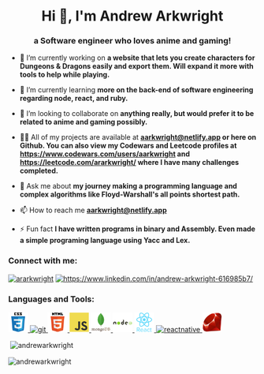 <h1 align="center">Hi 👋, I'm Andrew Arkwright</h1>
<h3 align="center">a Software engineer who loves anime and gaming!</h3>

- 🔭 I’m currently working on **a website that lets you create characters for Dungeons & Dragons easily and export them. Will expand it more with tools to help while playing.**

- 🌱 I’m currently learning **more on the back-end of software engineering regarding node, react, and ruby.**

- 👯 I’m looking to collaborate on **anything really, but would prefer it to be related to anime and gaming possibly.**

- 👨‍💻 All of my projects are available at **aarkwright@netlify.app or here on Github. You can also view my Codewars and Leetcode profiles at https://www.codewars.com/users/aarkwright and https://leetcode.com/ararkwright/ where I have many challenges completed.**

- 💬 Ask me about **my journey making a programming language and complex algorithms like Floyd-Warshall's all points shortest path.**

- 📫 How to reach me **aarkwright@netlify.app**

- ⚡ Fun fact **I have written programs in binary and Assembly. Even made a simple programing language using Yacc and Lex.**

<h3 align="left">Connect with me:</h3>
<p align="left">
<a href="https://twitter.com/ararkwright" target="blank"><img align="center" src="https://raw.githubusercontent.com/rahuldkjain/github-profile-readme-generator/master/src/images/icons/Social/twitter.svg" alt="ararkwright" height="30" width="40" /></a>
<a href="https://linkedin.com/in/https://www.linkedin.com/in/andrew-arkwright-616985b7/" target="blank"><img align="center" src="https://raw.githubusercontent.com/rahuldkjain/github-profile-readme-generator/master/src/images/icons/Social/linked-in-alt.svg" alt="https://www.linkedin.com/in/andrew-arkwright-616985b7/" height="30" width="40" /></a>
</p>

<h3 align="left">Languages and Tools:</h3>
<p align="left"> <a href="https://www.w3schools.com/css/" target="_blank" rel="noreferrer"> <img src="https://raw.githubusercontent.com/devicons/devicon/master/icons/css3/css3-original-wordmark.svg" alt="css3" width="40" height="40"/> </a> <a href="https://git-scm.com/" target="_blank" rel="noreferrer"> <img src="https://www.vectorlogo.zone/logos/git-scm/git-scm-icon.svg" alt="git" width="40" height="40"/> </a> <a href="https://www.w3.org/html/" target="_blank" rel="noreferrer"> <img src="https://raw.githubusercontent.com/devicons/devicon/master/icons/html5/html5-original-wordmark.svg" alt="html5" width="40" height="40"/> </a> <a href="https://developer.mozilla.org/en-US/docs/Web/JavaScript" target="_blank" rel="noreferrer"> <img src="https://raw.githubusercontent.com/devicons/devicon/master/icons/javascript/javascript-original.svg" alt="javascript" width="40" height="40"/> </a> <a href="https://www.mongodb.com/" target="_blank" rel="noreferrer"> <img src="https://raw.githubusercontent.com/devicons/devicon/master/icons/mongodb/mongodb-original-wordmark.svg" alt="mongodb" width="40" height="40"/> </a> <a href="https://nodejs.org" target="_blank" rel="noreferrer"> <img src="https://raw.githubusercontent.com/devicons/devicon/master/icons/nodejs/nodejs-original-wordmark.svg" alt="nodejs" width="40" height="40"/> </a> <a href="https://reactjs.org/" target="_blank" rel="noreferrer"> <img src="https://raw.githubusercontent.com/devicons/devicon/master/icons/react/react-original-wordmark.svg" alt="react" width="40" height="40"/> </a> <a href="https://reactnative.dev/" target="_blank" rel="noreferrer"> <img src="https://reactnative.dev/img/header_logo.svg" alt="reactnative" width="40" height="40"/> </a> <a href="https://www.ruby-lang.org/en/" target="_blank" rel="noreferrer"> <img src="https://raw.githubusercontent.com/devicons/devicon/master/icons/ruby/ruby-original.svg" alt="ruby" width="40" height="40"/> </a> </p>

<p>&nbsp;<img align="center" src="https://github-readme-stats.vercel.app/api?username=andrewarkwright&show_icons=true&locale=en" alt="andrewarkwright" /></p>

<p><img align="center" src="https://github-readme-streak-stats.herokuapp.com/?user=andrewarkwright&" alt="andrewarkwright" /></p>
